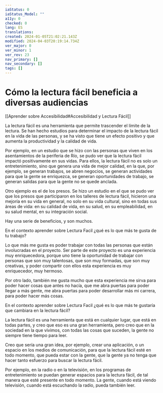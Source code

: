 ```yaml
---
iaStatus: 0
iaStatus_Model: ""
a11y: 0
checked: 0
lang: ES
translations: 
created: 2024-01-05T21:02:21.143Z
modified: 2024-04-03T20:19:14.734Z
ver_major: 0
ver_minor: 1
ver_rev: 23
nav_primary: []
nav_secondary: []
tags: []
---
```

# Cómo la lectura fácil beneficia a diversas audiencias

[[Aprender sobre Accesibilidad#Accesibilidad y Lectura Fácil]]

La lectura fácil es una herramienta que permite trascender el límite de la lectura. Se han hecho estudios para determinar el impacto de la lectura fácil en la vida de las personas, y se ha visto que tiene un efecto positivo y que aumenta la productividad y la calidad de vida.

Por ejemplo, en un estudio que se hizo con las personas que viven en los asentamientos de la periferia de Río, se pudo ver que la lectura fácil impactó positivamente en sus vidas. Para ellos, la lectura fácil no es solo un entretenimiento, sino que genera una vida de mejor calidad, en la que, por ejemplo, se generan trabajos, se abren negocios, se generan actividades para que la gente se enriquezca, se generan oportunidades de trabajo, se generan salidas para que la gente no se quede anclada.

Otro ejemplo es el de los presos. Se hizo un estudio en el que se pudo ver que los presos que participaron en los talleres de lectura fácil, hicieron una mejoría en su vida en general, no solo en su vida cultural, sino en todas sus áreas de vida: en su calidad de vida, en su salud, en su empleabilidad, en su salud mental, en su integración social.

Hay una serie de beneficios, y son muchos.

En el contexto aprender sobre Lectura Facil ¿qué es lo que más te gusta de tu trabajo?

Lo que más me gusta es poder trabajar con todas las personas que están involucradas en el proyecto. Ser parte de este proyecto es una experiencia muy enriquecedora, porque uno tiene la oportunidad de trabajar con personas que son muy talentosas, que son muy formadas, que son muy creativas, y poder compartir con ellos esta experiencia es muy enriquecedor, muy hermoso.

Por otro lado, también me gusta mucho que esta experiencia me sirva para poder hacer cosas que antes no hacía, que me abra puertas para poder llegar a más gente, me abra puertas para poder desarrollar más mi carrera, para poder hacer más cosas.

En el contexto aprender sobre Lectura Facil ¿qué es lo que más te gustaría que cambiara en la lectura fácil?
  
La lectura fácil es una herramienta que está en cualquier lugar, que está en todas partes, y creo que eso es una gran herramienta, pero creo que en la sociedad en la que vivimos, con todas las cosas que suceden, la gente no siempre tiene tiempo para leer.

Creo que sería una gran idea, por ejemplo, crear una aplicación, o un espacio en los medios de comunicación, para que la lectura fácil esté en todo momento, que pueda estar con la gente, que la gente ya no tenga que hacer tanto esfuerzo para buscar la lectura fácil.
  
Por ejemplo, en la radio o en la televisión, en los programas de entretenimiento se puedan generar espacios para la lectura fácil, de tal manera que esté presente en todo momento. La gente, cuando está viendo televisión, cuando está escuchando la radio, pueda también leer.